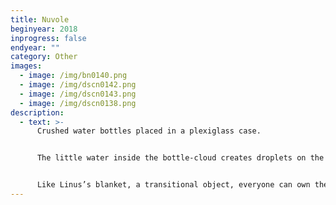 ```yaml
---
title: Nuvole
beginyear: 2018
inprogress: false
endyear: ""
category: Other
images:
  - image: /img/bn0140.png
  - image: /img/dscn0142.png
  - image: /img/dscn0143.png
  - image: /img/dscn0138.png
description:
  - text: >-
      Crushed water bottles placed in a plexiglass case.


      The little water inside the bottle-cloud creates droplets on the inside walls.


      Like Linus’s blanket, a transitional object, everyone can own their own cloud.
---
```

